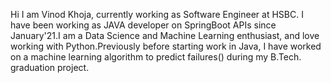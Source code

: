 Hi I am Vinod Khoja, currently working as Software Engineer at HSBC. I have been working as JAVA developer on SpringBoot APIs since January'21.I am a Data Science and Machine Learning enthusiast, and love working with Python.Previously before starting work in Java, I have worked on a machine learning algorithm to predict failures(<domian-confidential>) during my B.Tech. graduation project.

<!---
vinodkhojaiitr/vinodkhojaiitr is a ✨ special ✨ repository because its `README.md` (this file) appears on your GitHub profile.
You can click the Preview link to take a look at your changes.
--->
